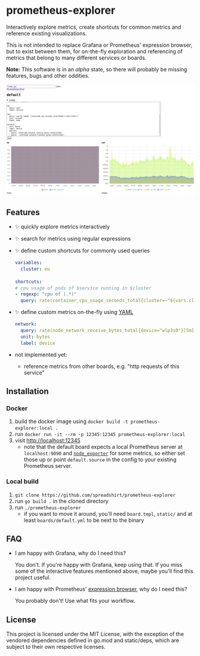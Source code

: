 # prometheus-explorer

Interactively explore metrics, create shortcuts for common metrics and
reference existing visualizations.

This is not intended to replace Grafana or Prometheus' expression
browser, but to exist between them, for on-the-fly exploration and
referencing of metrics that belong to many different services or boards.

**Note:** This software is in an *alpha* state, so there will probably
be missing features, bugs and other oddities.

![example screenshot](./prometheus-explorer-example.png)

## Features

- ✨ quickly explore metrics interactively
- ✨ search for metrics using regular expressions
- ✨ define custom shortcuts for commonly used queries

    ```yaml
    variables:
      cluster: eu

    shortcuts:
    # cpu usage of pods of $service running in $cluster
    - regexp: "cpu of (.*)"
      query: rate(container_cpu_usage_seconds_total{cluster=~"${vars.cluster}.*", pod=~"${match[1]}.*", image!="", container!="POD"}[5m])
    ```
- ✨ define custom metrics on-the-fly using [YAML](https://yaml.org/)

    ```yaml
    network:
      query: rate(node_network_receive_bytes_total{device="wlp3s0"}[5m])
      unit: bytes
      label: device
    ```
- not implemented yet:
    - reference metrics from other boards, e.g. "http requests of this service"

## Installation

### Docker

1. build the docker image using `docker build -t prometheus-explorer:local .`
2. run `docker run -it --rm -p 12345:12345 prometheus-explorer:local`
3. visit <http://localhost:12345>
    - note that the default board expects a local Prometheus server at
      `localhost:9090` and [`node_exporter`](https://github.com/prometheus/node_exporter)
      for some metrics, so either set those up or point `default.source`
      in the config to your existing Prometheus server.

### Local build

1. `git clone https://github.com/spreadshirt/prometheus-explorer`
2. run `go build .` in the cloned directory
3. run `./prometheus-explorer`
    - if you want to move it around, you'll need `board.tmpl`, `static/`
      and at least `boards/default.yml` to be next to the binary

## FAQ

- I am happy with Grafana, why do I need this?

    You don't.  If you're happy with Grafana, keep using that.  If you
    miss some of the interactive features mentioned above, maybe you'll
    find this project useful.
- I am happy with Prometheus' [expression browser](https://prometheus.io/docs/visualization/browser/),
  why do I need this?

    You probably don't!  Use what fits your workflow.

## License

This project is licensed under the MIT License, with the exception of
the vendored dependencies defined in go.mod and static/deps, which are
subject to their own respective licenses.
